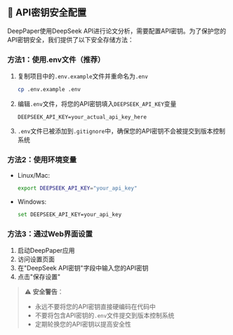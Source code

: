 ## 🔐 API密钥安全配置

DeepPaper使用DeepSeek API进行论文分析，需要配置API密钥。为了保护您的API密钥安全，我们提供了以下安全存储方法：

### 方法1：使用.env文件（推荐）

1. 复制项目中的`.env.example`文件并重命名为`.env`
   ```bash
   cp .env.example .env
   ```

2. 编辑`.env`文件，将您的API密钥填入`DEEPSEEK_API_KEY`变量
   ```
   DEEPSEEK_API_KEY=your_actual_api_key_here
   ```

3. `.env`文件已被添加到`.gitignore`中，确保您的API密钥不会被提交到版本控制系统

### 方法2：使用环境变量

- Linux/Mac:
  ```bash
  export DEEPSEEK_API_KEY="your_api_key"
  ```

- Windows:
  ```bash
  set DEEPSEEK_API_KEY=your_api_key
  ```

### 方法3：通过Web界面设置

1. 启动DeepPaper应用
2. 访问设置页面
3. 在"DeepSeek API密钥"字段中输入您的API密钥
4. 点击"保存设置"

> ⚠️ **安全警告**：
> - 永远不要将您的API密钥直接硬编码在代码中
> - 不要将包含API密钥的`.env`文件提交到版本控制系统
> - 定期轮换您的API密钥以提高安全性